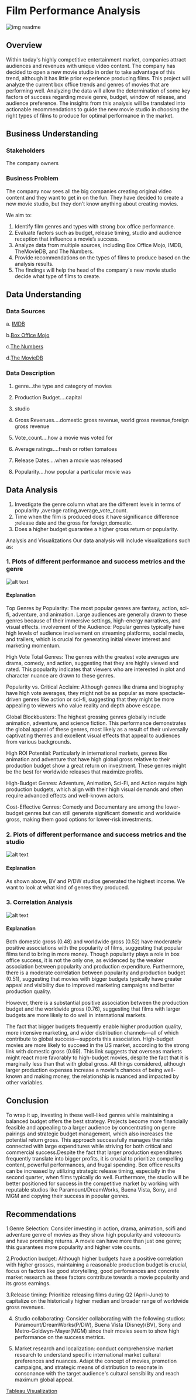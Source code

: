 

# Film Performance Analysis


![img readme](https://github.com/user-attachments/assets/3aa19ce8-d3a5-469b-8e12-d4269a350898)




## Overview
Within today's highly competitive entertainment market, companies attract audiences and revenues with unique video content. The company has decided to open a new movie studio in order to take advantage of this trend, although it has little prior experience producing films. This project will analyze the current box office trends and genres of movies that are performing well. Analyzing the data will allow the determination of some key factors of success regarding movie genre, budget, window of release, and audience preference. The insights from this analysis will be translated into actionable recommendations to guide the new movie studio in choosing the right types of films to produce for optimal performance in the market.

## Business Understanding

### Stakeholders
The company owners

### Business Problem
The company now sees all the big companies creating original video content and they want to get in on the fun. They have decided to create a new movie studio, but they don’t know anything about creating movies.

We aim to:

1. Identify film genres and types with strong box office performance.
2. Evaluate factors such as budget, release timing, studio and audience reception that influence a movie’s success.
3. Analyze data from multiple sources, including Box Office Mojo, IMDB, TheMovieDB, and The Numbers.
4. Provide recommendations on the types of films to produce based on the analysis results.
5. The findings will help the head of the company's new movie studio decide what type of films to create.


## Data Understanding


### Data Sources

a. [IMDB](imdb.com)

b.[Box Office Mojo](boxofficemojo.com)

c.[The Numbers](the-numbers.com)

d.[The MovieDB](themoviedb.org)




### Data Description

1. genre...the type and category of movies

2. Production Budget....capital

3. studio

4. Gross Revenues....domestic gross revenue, world gross revenue,foreign gross revenue

5. Vote_count....how a movie was voted for

6. Average ratings....fresh or rotten tomatoes

7. Release Dates....when a movie was released

8. Popularity....how popular a particular movie was




## Data Analysis


1. Investigate the genre column what are the different levels in terms of popularity ,average rating,average_vote_count.
2. Time when the film is produced does it have significance difference ;release date and the gross for foreign,domestic.
3. Does a higher budget guarantee a higher gross return or popularity.


Analysis and Visualizations
Our data analysis will include visualizations such as:



### 1.  Plots of different performance and success metrics and the genre



![alt text](image-1.png)


#### Explanation
Top Genres by Popularity: The most popular genres are fantasy, action, sci-fi, adventure, and animation. Large audiences are generally drawn to these genres because of their immersive settings, high-energy narratives, and visual effects. involvement of the Audience: Popular genres typically have high levels of audience involvement on streaming platforms, social media, and trailers, which is crucial for generating initial viewer interest and marketing momentum.

High Vote Total Genres: The genres with the greatest vote averages are drama, comedy, and action, suggesting that they are highly viewed and rated. This popularity indicates that viewers who are interested in plot and character nuance are drawn to these genres.

Popularity vs. Critical Acclaim: Although genres like drama and biography have high vote averages, they might not be as popular as more spectacle-driven genres like action or sci-fi, suggesting that they might be more appealing to viewers who value reality and depth above escape.

Global Blockbusters: The highest grossing genres globally include animation, adventure, and science fiction. This performance demonstrates the global appeal of these genres, most likely as a result of their universally captivating themes and excellent visual effects that appeal to audiences from various backgrounds.

High ROI Potential: Particularly in international markets, genres like animation and adventure that have high global gross relative to their production budget show a great return on investment. These genres might be the best for worldwide releases that maximize profits.

High-Budget Genres: Adventure, Animation, Sci-Fi, and Action require high production budgets, which align with their high visual demands and often require advanced effects and well-known actors.

Cost-Effective Genres: Comedy and Documentary are among the lower-budget genres but can still generate significant domestic and worldwide gross, making them good options for lower-risk investments.



### 2.  Plots of different performance and success metrics and the studio


![alt text](image-2.png)


#### Explanation

As shown above, BV and P/DW studios generated the highest income. We want to look at what kind of genres they produced.


### 3.  Correlation Analysis


![alt text](image.png)





#### Explanation
Both domestic gross (0.48) and worldwide gross (0.52) have moderately positive associations with the popularity of films, suggesting that popular films tend to bring in more money. Though popularity plays a role in box office success, it is not the only one, as evidenced by the weaker association between popularity and production expenditure. Furthermore, there is a moderate correlation between popularity and production budget (0.51), suggesting that movies with bigger budgets typically have greater appeal and visibility due to improved marketing campaigns and better production quality.

However, there is a substantial positive association between the production budget and the worldwide gross (0.76), suggesting that films with larger budgets are more likely to do well in international markets.

The fact that bigger budgets frequently enable higher production quality, more intensive marketing, and wider distribution channels—all of which contribute to global success—supports this association. High-budget movies are more likely to succeed in the US market, according to the strong link with domestic gross (0.69). This link suggests that overseas markets might react more favorably to high-budget movies, despite the fact that it is marginally less than that with global gross. All things considered, although larger production expenses increase a movie's chances of being well-known and making money, the relationship is nuanced and impacted by other variables.





## Conclusion
To wrap it up, investing in these well-liked genres while maintaining a balanced budget offers the best strategy. Projects become more financially feasible and appealing to a larger audience by concentrating on genre pairings and strategic budget management, which also increases the potential return gross. This approach successfully manages the risks connected with large expenditures while striving for both critical and commercial success.Despite the fact that larger production expenditures frequently translate into bigger profits, it is crucial to prioritize compelling content, powerful performances, and frugal spending. Box office results can be increased by utilizing strategic release timing, especially in the second quarter, when films typically do well. Furthermore, the studio will be better positioned for success in the competitive market by working with reputable studios like Paramount/DreamWorks, Buena Vista, Sony, and MGM and copying their success in popular genres.


## Recommendations

1.Genre Selection: Consider investing in action, drama, animation, scifi and adventure genre of movies as they show high popularity and votecounts and have promising returns. A movie can have more than just one genre; this guarantees more popularity and higher vote counts.

2.Production budget: Although higher budgets have a positive correlation with higher grosses, maintaining a reasonable production budget is crucial, focus on factors like good storytelling, good perfomances and concrete market research as these factors contribute towards a movie popularity and its gross earnings.

3.Release timing: Prioritize releasing films during Q2 (April–June) to capitalize on the historically higher median and broader range of worldwide gross revenues.

4. Studio collaborating: Consider collaborating with the following studios: Paramount/DreamWorks(P/DW), Buena Vista (Disney)(BV), Sony and Metro-Goldwyn-Mayer(MGM) since their movies seem to show high performance on the success metrics.

5. Market research and localization: conduct comprehensive market research to understand specific international market cultural preferences and nuances. Adapt the concept of movies, promotion campaigns, and strategic means of distribution to resonate in consonance with the target audience's cultural sensibility and reach maximum global appeal.







[Tableau Visualization](https://public.tableau.com/app/profile/charles.odhiambo/viz/Groupwork5tableau/Dashboard2#1)